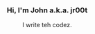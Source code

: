 <div align="center">
  <h3>Hi, I'm John a.k.a. jr00t</h3>
  <p>
    I write teh codez. 
  </p>
</div>

